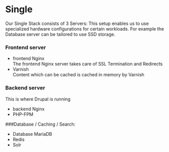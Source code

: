 # Single

Our Single Stack consists of 3 Servers:
This setup enables us to use specialized hardware configurations for certain workloads. For example the Database server can be tailored to use SSD storage.

### Frontend server
* frontend Nginx  
The frontend Nginx server takes care of SSL Termination and Redirects
* Varnish  
Content which can be cached is cached in memory by Varnish

### Backend server 
This is where Drupal is running
* backend Nginx
* PHP-FPM


###Database / Caching / Search:
* Database MariaDB
* Redis
* Solr

